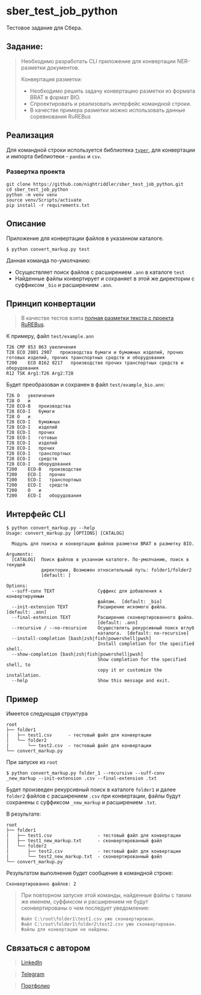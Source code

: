 # sber_test_job_python
Тестовое задание для Сбера.

## Задание:
>Необходимо разработать CLI приложение для конвертации NER-разметки документов.
>
>Конвертация разметки:
>
>- Необходимо решить задачу конвертацию разметки из формата BRAT в формат BIO.
>- Спроектировать и реализовать интерфейс командной строки.
>- В качестве примера разметки можно использовать данные соревнования RuREBus

## Реализация
Для командной строки используется библиотека [`typer`](https://typer.tiangolo.com/), для конвертации и импорта библиотеки - `pandas` и `csv`.

### Развертка проекта

```
git clone https://github.com/nightriddler/sber_test_job_python.git
cd sber_test_job_python
python -m venv venv
source venv/Scripts/activate 
pip install -r requirements.txt
```
## Описание
Приложение для конвертации файлов в указанном каталоге.
```
$ python convert_markup.py test
```
Данная команда по-умолчанию:
 - Осуществляет поиск файлов с расширением `.ann` в каталоге `test`
 - Найденные файлы конвертирует и сохраняет  в этой же директории с суффиксом `_bio` и расширением `.ann`.

## Принцип конвертации
>В качестве тестов взята [полная разметки текста с проекта RuREBus](https://github.com/dialogue-evaluation/RuREBus/).

К примеру, файл `test/example.ann`
```
T26	CMP 853 863	увеличения
T28	ECO 2801 2907	производства бумаги и бумажных изделий, прочих готовых изделий, прочих транспортных средств и оборудования
T200	ECO 8162 8217	производстве прочих транспортных средств и оборудования
R12	TSK Arg1:T26 Arg2:T28
```
Будет преобразован и сохранен в файл `test/example_bio.ann`:
```
T26	O	увеличения
T28	O	и
T28	ECO-B	производства
T28	ECO-I	бумаги
T28	O	и
T28	ECO-I	бумажных
T28	ECO-I	изделий
T28	ECO-I	прочих
T28	ECO-I	готовых
T28	ECO-I	изделий
T28	ECO-I	прочих
T28	ECO-I	транспортных
T28	ECO-I	средств
T28	ECO-I	оборудования
T200	ECO-B	производстве
T200	ECO-I	прочих
T200	ECO-I	транспортных
T200	ECO-I	средств
T200	O	и
T200	ECO-I	оборудования
```

## Интерфейс CLI
```
$ python convert_markup.py --help 
Usage: convert_markup.py [OPTIONS] [CATALOG]

  Модуль для поиска и конвертации файлов разметки BRAT в разметку BIO.

Arguments:
  [CATALOG]  Поиск файлов в укзанном каталоге. По-умолчанию, поиск в текущей
             директории. Возможен относительный путь: folder1/folder2
             [default: ]

Options:
  --suff-conv TEXT                Суффикс для добавления к конвертируемым
                                  файлам.  [default: _bio]
  --init-extension TEXT           Расширение искомого файла.  [default: .ann]
  --final-extension TEXT          Расширение сконвертированного файла.
                                  [default: .ann]
  --recursive / --no-recursive    Осуществлять рекурсивный поиск вглуб
                                  каталога.  [default: no-recursive]
  --install-completion [bash|zsh|fish|powershell|pwsh]
                                  Install completion for the specified shell.
  --show-completion [bash|zsh|fish|powershell|pwsh]
                                  Show completion for the specified shell, to
                                  copy it or customize the installation.
  --help                          Show this message and exit.
```

## Пример
Имеется следующая структура
```
root
├── folder1            
|   ├── test1.csv      - тестовый файл для конвертации
│   └── folder2        
|       └── test2.csv  - тестовый файл для конвертации
└── convert_markup.py 

```
При запуске из `root`

```
$ python convert_markup.py folder_1 --recursive --suff-conv _new_markup --init-extension .csv --final-extension .txt
```
Будет произведен рекурсивный поиск в каталоге `folder1` и далее `folder2` файлов с расширением `.csv` при конвертации, файлы будут сохранены с суффиксом `_new_markup` и расширением `.txt`.

В результате:
```
root
├── folder1            
|   ├── test1.csv                 - тестовый файл для конвертации
|   ├── test1_new_markup.txt      - сконвертированный файл 
│   └── folder2
|       ├── test2.csv             - тестовый файл для конвертации         
|       └── test2_new_markup.txt  - сконвертированный файл
└── convert_markup.py 
```
Результатом выполнения будет сообщение в командной строке:
```
Сконвертированно файлов: 2
```
>При повторном запуске этой команды, найденные файлы с таким же именем, суффиксом и расширением не будут сконвертированы о чем последует уведомление:
>```
>Файл C:\root\folder1\test1.csv уже сконвертирован.
>Файл C:\root\folder1\folder2\test2.csv уже сконвертирован.
>Файлы для конвертации не найдены.
>```
>
## Связаться с автором
>[LinkedIn](http://linkedin.com/in/aizi)

>[Telegram](https://t.me/nightriddler)

>[Портфолио](https://github.com/nightriddler)
